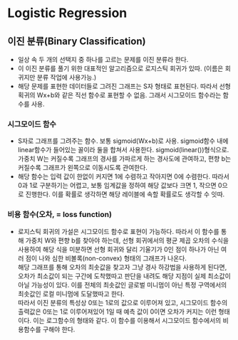 # Logistic Regression

## 이진 분류(Binary Classification)
- 일상 속 두 개의 선택지 중 하나를 고르는 문제를 이진 분류라 한다.
- 이 이진 분류를 풀기 위한 대표적인 알고리즘으로 로지스틱 회귀가 있따. (이름은 회귀지만 분류 작업에 사용가능.)
- 해당 문제를 표현한 데이터들로 그려진 그래프는 S자 형태로 표현된다. 따라서 선형 획귀의 Wx+b와 같은 직선 함수로 표현할 수 없음. 그래서 시그모이드 함수라는 함수를 사용.

### 시그모이드 함수
- S자로 그래프를 그려주는 함수. 보통 sigmoid(Wx+b)로 사용. sigmoid함수 내에 linear함수가 들어있는 꼴이라 둘을 합쳐서 사용한다. sigmoid(linear())형식으로. 가중치 W는 커질수록 그래프의 경사를 가파르게 하는 경사도에 관여하고, 편향 b는 커질수록 그래프가 왼쪽으로 이동시도록 관여한다. 
- 해당 함수는 입력 값이 한없이 커지면 1에 수렴하고 작아지면 0에 수렴한다. 따라서 0과 1로 구분하기는 어렵고, 보통 임계값을 정하여 해당 값보다 크면 1, 작으면 0으로 진행한다. 이를 확률로 생각하면 해당 레이블에 속할 확률로도 생각할 수 잇따.

### 비용 함수(오차, = loss function)
- 로지스틱 회귀의 가설은 시그모이드 함수로 표현이 가능하다. 따라서 이 함수를 통해 가중치 W와 편향 b를 찾아야 하는데, 선형 회귀에서의 평균 제곱 오차의 수식을 사용하여 해당 식을 미분하면 선형 회귀와 달리 기울기가 0인 점이 하나가 아닌 여러 점이 나와 심한 비볼록(non-convex) 형태의 그래프가 나온다.
<br/> 해당 그래프를 통해 오차의 최솟값을 찾고자 그냥 경사 하강법을 사용하게 된다면, 오차가 최소값이 되는 구간에 도착했따고 판단을 내려도 해당 지점이 실제 최소값이 아닐 가능성이 있다. 이를 전체의 최솟값인 글로벌 미니멈이 아닌 특정 구역에서의 최솟값인 로컬 미니멈에 도달했따고 한다.
<br/> 따라서 이진 분류의 특성상 0또는 1로의 값으로 이루어져 있고, 시그모이드 함수의 출력값은 0또는 1로 이루어져있어 1일 때 예측 값이 0이면 오차가 커지는 이런 형태이다. 이는 로그함수의 형태와 같다. 이 함수를 이용해서 시그모이드 함수에서의 비용함수를 구해야 한다.
